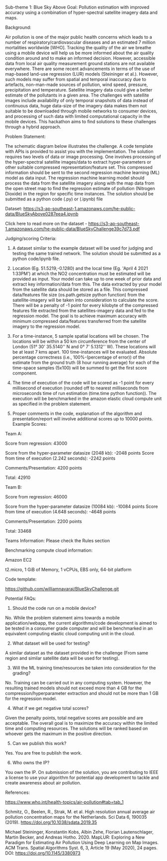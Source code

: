 Sub-theme 1: Blue Sky Above
Goal: Pollution estimation with improved accuracy using a combination of hyper-spectral satellite imagery data and maps. 

Background:

Air pollution is one of the major public health concerns which leads to a  number of respiratory/cardiovascular diseases and an estimated 7 million mortalities  worldwide [WHO]. Tracking the quality of the air we breathe using a mobile device  will help us be more informed about the air quality condition around and to make an  informed decision. However, accessible data from local air quality measurement  ground stations are not available everywhere. There are some recent advancements in  terms of the use of map-based land-use regression (LUR) models (Steininger et al.).  However, such models may suffer from spatial and temporal inaccuracy due to  artefacts, non-man-made sources of pollution, wind speed, pressure, precipitation and  temperature. Satellite imagery data could give a better estimate of the pollutants in a  given area. The challenges with satellite images include availability of only temporal  snapshots of data instead of continuous data, huge data-size of the imagery data  makes them not suitable to be downloaded through mobile networks to consumer  devices, and processing of such data with limited computational capacity in the  mobile devices. This hackathon aims to find solutions to these challenges through a  hybrid approach.

Problem Statement: 

The schematic diagram below illustrates the challenge. A code template with APIs is  provided to assist you with the implementation. The solution requires two levels of  data or image processing. One involves processing of the hyper-spectral satellite  images/data to extract hyper-parameters or other suitable compressed  representation/feature set. This compressed information should be sent to the second  regression machine learning (ML) model as data input. The regression machine  learning model should process the data from the satellite imagery along with the map data from the open street map to find the regression estimate of pollution (Nitrogen Dioxide) in the region for specific time instances. The solution should be submitted as a python code (.py) or (.ipynb) file



Dataset: https://s3-ap-southeast-1.amazonaws.com/he-public-data/BlueSkyAbove0287eea4.ipynb

Click here to read more on the dataset - https://s3-ap-southeast-1.amazonaws.com/he-public-data/BlueSkyChallenge39c7d73.pdf

Judging/scoring Criteria: 

1) A dataset similar to the example dataset will be used for judging and testing the same trained network. The solution should be submitted as a python code/ipynb file.
 
2) Location (Eg. 51.5219,-0.1280) and the local time (Eg. 'April 4 2021 1:33PM') at which the NO2 concentration must be estimated will be provided as input. Your model can take up to one week of prior data and extract key information/data from this. The data extracted by your model from the satellite data should be stored as a file. This compressed data/features file size (os.path.getsize python function) from the satellite-imagery will be taken into consideration to calculate the score. There will be a penalty of -1 point for every kilobyte of the compressed features file extracted from the satellites-imagery data and fed to the regression model. The goal is to achieve maximum accuracy with minimum compressed data/features transferred from the satellite imagery to the regression model.
 
3) For a time-instance, 5 sample spatial locations will be chosen. The locations will be within a 50 km circumference from the center of London (51° 30' 35.5140'' N and 0° 7' 5.1312'' W). These locations will be at least 7 kms apart. 100 time-instances will be evaluated. Absolute percentage correctness (i.e., 100%-(percentage of error)) of the estimate from the ground truth (8 hour running average) for each of the time-space samples (5x100) will be summed to get the first score component.
 
4) The time of execution of the code will be scored as -1 point for every millisecond of execution (rounded off to nearest milliseconds from microseconds time of run estimation (time.time python function)). The execution will be benchmarked in the amazon elastic cloud compute unit as specified in the problem statement.
 
5) Proper comments in the code, explanation of the algorithm and presentation/report will involve additional scores up to 10000 points.
Example Scores: 

Team A: 

Score from regression: 43000 

Score from the hyper-parameter datasize (2048 kb): -2048 points Score from time of execution (2.242 seconds): -2242 points 

Comments/Presentation: 4200 points 

Total: 42910 

Team B: 

Score from regression: 46000 

Score from the hyper-parameter datasize (10084 kb): -10084 points Score from time of execution (4.648 seconds): -4648 points 

Comments/Presentation: 2200 points 

Total: 33468 

Teams Information: Please check the Rules section

Benchmarking compute cloud information: 

Amazon EC2 

t2.micro, 1 GiB of Memory, 1 vCPUs, EBS only, 64-bit platform 

Code template: 

https://github.com/williamnavaraj/BlueSkyChallenge.git

Potential FAQs: 

1) Should the code run on a mobile device? 

No. While the problem statement aims towards a mobile application/webapp, the current  algorithms/code development is aimed to be tested in a consumer grade computer and will  be benchmarked in an equivalent computing elastic cloud computing unit in the cloud.

2) What dataset will be used for testing? 

A similar dataset as the dataset provided in the challenge (From same region and similar  satellite data will be used for testing). 

3) Will the ML training time/resources be taken into consideration for the grading? 

No. Training can be carried out in any computing system. However, the resulting trained  models should not exceed more than 4 GB for the compression/hyperparameter extraction  and should not be more than 1 GB for the regression model. 

4) What if we get negative total scores? 

Given the penalty points, total negative scores are possible and are acceptable. The overall  goal is to maximize the accuracy within the limited time and computing resources. The  solutions will be ranked based on whoever gets the maximum in the positive direction. 

5) Can we publish this work? 

Yes. You are free to publish the work. 

6) Who owns the IP? 

You own the IP. On submission of the solution, you are contributing to IEEE a license to  use your algorithm for potential app development to tackle and create awareness about air  pollution. 

References: 

https://www.who.int/health-topics/air-pollution#tab=tab_1

Schmitz, O., Beelen, R., Strak, M. et al. High resolution annual average air pollution  concentration maps for the Netherlands. Sci Data 6, 190035 (2019).  https://doi.org/10.1038/sdata.2019.35 

Michael Steininger, Konstantin Kobs, Albin Zehe, Florian Lautenschlager, Martin  Becker, and Andreas Hotho. 2020. MapLUR: Exploring a New Paradigm for  Estimating Air Pollution Using Deep Learning on Map Images. ACM Trans. Spatial  Algorithms Syst. 6, 3, Article 19 (May 2020), 24 pages.  DOI: https://doi.org/10.1145/3380973
